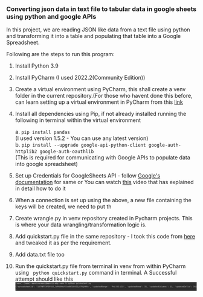 
### Converting json data in text file to tabular data in google sheets using python and google APIs
In this project, we are reading JSON like data from a text file using python and transforming it into a table and populating that table into a Google Spreadsheet.

Following are the steps to run this program:

1. Install Python 3.9
2. Install PyCharm (I used 2022.2(Community Edition))

3. Create a virtual environment using PyCharm, this shall create a venv folder in the current repository.(For those who havent done this before, can learn setting up a virtual environment in PyCharm from this [link](https://www.youtube.com/watch?v=2P30W3TN4nI&t=16s)

4. Install all dependencies using Pip, if not already installed running the following in terminal within the virtual environment<br>

   a. ```pip install pandas``` <br>
   (I used version 1.5.2 - You can use any latest version)<br>
   b. ```pip install --upgrade google-api-python-client google-auth-httplib2 google-auth-oauthlib``` <br> (This is required for communicating with Google APIs to populate data into google spreadsheet)

6. Set up Credentials for GoogleSheets API - follow [Google's documentation](https://developers.google.com/sheets/api/quickstart/python) for same or You can watch [this](https://www.youtube.com/watch?v=4ssigWmExak&t=607s) video that has explained in detail how to do it
7. When a connection is set up using the above, a new file containing the keys will be created, we need to put th

8. Create wrangle.py in venv repository created in Pycharm projects. This is where your data wrangling/transformation logic is.
9. Add quickstart.py file in the same repository - I took this code from [here](https://developers.google.com/sheets/api/quickstart/python) and tweaked it as per the requirement.
10. Add data.txt file too
11. Run the quickstart.py file from terminal in venv from within PyCharm using ``` python quickstart.py``` command in terminal.
A Successful attempt should like this  ![Executed](https://github.com/Mansi242401/text_df_googlesheet/blob/main/Screen%20Shot%202023-09-02%20at%206.20.31%20PM.png)



